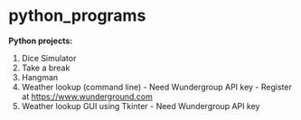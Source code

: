# python_programs
<b> Python projects:</b><br>
1. Dice Simulator <br>
2. Take a break <br>
3. Hangman <br>
4. Weather lookup (command line) - Need Wundergroup API key - Register at https://www.wunderground.com <br> 
5. Weather lookup GUI using Tkinter - Need Wundergroup API key <br>
